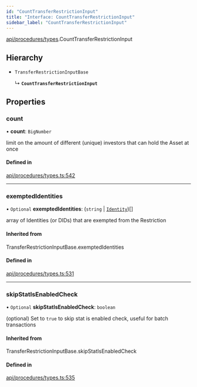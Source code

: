 ```yaml
---
id: "CountTransferRestrictionInput"
title: "Interface: CountTransferRestrictionInput"
sidebar_label: "CountTransferRestrictionInput"
---
```


[api/procedures/types](../../../../../modules/API/Procedures/Types/Types.md).CountTransferRestrictionInput

## Hierarchy

- `TransferRestrictionInputBase`

  ↳ **`CountTransferRestrictionInput`**

## Properties

### count

• **count**: `BigNumber`

limit on the amount of different (unique) investors that can hold the Asset at once

#### Defined in

[api/procedures/types.ts:542](https://github.com/PolymeshAssociation/polymesh-sdk/blob/49a0066c3/src/api/procedures/types.ts#L542)

___

### exemptedIdentities

• `Optional` **exemptedIdentities**: (`string` \| [`Identity`](../../../../../classes/API/Entities/Identity/Identity.md))[]

array of Identities (or DIDs) that are exempted from the Restriction

#### Inherited from

TransferRestrictionInputBase.exemptedIdentities

#### Defined in

[api/procedures/types.ts:531](https://github.com/PolymeshAssociation/polymesh-sdk/blob/49a0066c3/src/api/procedures/types.ts#L531)

___

### skipStatIsEnabledCheck

• `Optional` **skipStatIsEnabledCheck**: `boolean`

(optional) Set to `true` to skip stat is enabled check, useful for batch transactions

#### Inherited from

TransferRestrictionInputBase.skipStatIsEnabledCheck

#### Defined in

[api/procedures/types.ts:535](https://github.com/PolymeshAssociation/polymesh-sdk/blob/49a0066c3/src/api/procedures/types.ts#L535)
